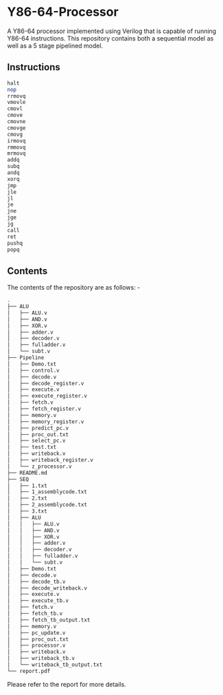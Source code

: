 # Y86-64-Processor
A Y86-64 processor implemented using Verilog that is capable of running Y86-64 instructions. This repository contains both a sequential model as well as a 5 stage pipelined model.

## Instructions 

```bash
halt 
nop
rrmovq
vmovle
cmovl
cmove
cmovne
cmovge
cmovg
irmovq
rmmovq
mrmovq
addq
subq
andq
xorq
jmp
jle
jl
je
jne
jge
jg
call 
ret
pushq
popq
```

## Contents

The contents of the repository are as follows: -

```bash
.
├── ALU
│   ├── ALU.v
│   ├── AND.v
│   ├── XOR.v
│   ├── adder.v
│   ├── decoder.v
│   ├── fulladder.v
│   └── subt.v
├── Pipeline
│   ├── Demo.txt
│   ├── control.v
│   ├── decode.v
│   ├── decode_register.v
│   ├── execute.v
│   ├── execute_register.v
│   ├── fetch.v
│   ├── fetch_register.v
│   ├── memory.v
│   ├── memory_register.v
│   ├── predict_pc.v
│   ├── proc_out.txt
│   ├── select_pc.v
│   ├── test.txt
│   ├── writeback.v
│   ├── writeback_register.v
│   └── z_processor.v
├── README.md
├── SEQ
│   ├── 1.txt
│   ├── 1_assemblycode.txt
│   ├── 2.txt
│   ├── 2_assemblycode.txt
│   ├── 3.txt
│   ├── ALU
│   │   ├── ALU.v
│   │   ├── AND.v
│   │   ├── XOR.v
│   │   ├── adder.v
│   │   ├── decoder.v
│   │   ├── fulladder.v
│   │   └── subt.v
│   ├── Demo.txt
│   ├── decode.v
│   ├── decode_tb.v
│   ├── decode_writeback.v
│   ├── execute.v
│   ├── execute_tb.v
│   ├── fetch.v
│   ├── fetch_tb.v
│   ├── fetch_tb_output.txt
│   ├── memory.v
│   ├── pc_update.v
│   ├── proc_out.txt
│   ├── processor.v
│   ├── writeback.v
│   ├── writeback_tb.v
│   └── writeback_tb_output.txt
└── report.pdf
```

Please refer to the report for more details.
